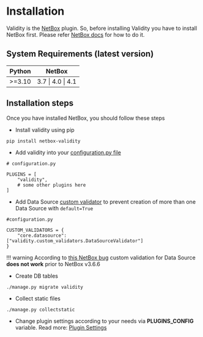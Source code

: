 # Installation


Validity is the [NetBox](https://netboxlabs.com/oss/netbox/) plugin. So, before installing Validity you have to install NetBox first. Please refer [NetBox docs](https://netboxlabs.com/docs/netbox/en/stable/installation/) for how to do it.

## System Requirements (latest version)

| **Python** | **NetBox**      |
|------------|-----------------|
| >=3.10     | 3.7 &#124; 4.0 &#124; 4.1 |

## Installation steps
Once you have installed NetBox, you should follow these steps

* Install validity using pip
```console
pip install netbox-validity
```

* Add validity into your [configuration.py file](https://docs.netbox.dev/en/stable/configuration/)
```
# configuration.py

PLUGINS = [
    "validity",
    # some other plugins here
]
```

* Add Data Source [custom validator](https://docs.netbox.dev/en/stable/customization/custom-validation/) to prevent creation of more than one Data Source with `default=True`
```
#configuration.py

CUSTOM_VALIDATORS = {
    "core.datasource": ["validity.custom_validators.DataSourceValidator"]
}

```
!!! warning
    According to [this NetBox bug](https://github.com/netbox-community/netbox/issues/14349) custom validation for Data Source **does not work** prior to NetBox v3.6.6


* Create DB tables
```console
./manage.py migrate validity
```

* Collect static files
```console
./manage.py collectstatic
```

* Change plugin settings according to your needs via **PLUGINS_CONFIG** variable. Read more: [Plugin Settings](plugin_settings.md)
